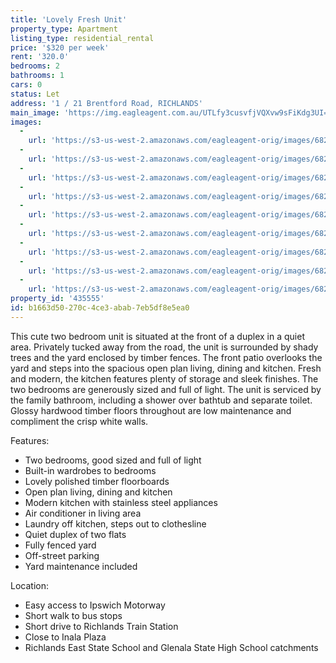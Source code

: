 ```yaml
---
title: 'Lovely Fresh Unit'
property_type: Apartment
listing_type: residential_rental
price: '$320 per week'
rent: '320.0'
bedrooms: 2
bathrooms: 1
cars: 0
status: Let
address: '1 / 21 Brentford Road, RICHLANDS'
main_image: 'https://img.eagleagent.com.au/UTLfy3cusvfjVQXvw9sFiKdg3UI=/1280x854/smart/https://s3-us-west-2.amazonaws.com/eagleagent-orig/images/6825557/425292546-image-M.jpg'
images:
  -
    url: 'https://s3-us-west-2.amazonaws.com/eagleagent-orig/images/6825565/425292546-image-H.jpg'
  -
    url: 'https://s3-us-west-2.amazonaws.com/eagleagent-orig/images/6825564/425292546-image-G.jpg'
  -
    url: 'https://s3-us-west-2.amazonaws.com/eagleagent-orig/images/6825563/425292546-image-F.jpg'
  -
    url: 'https://s3-us-west-2.amazonaws.com/eagleagent-orig/images/6825562/425292546-image-E.jpg'
  -
    url: 'https://s3-us-west-2.amazonaws.com/eagleagent-orig/images/6825561/425292546-image-D.jpg'
  -
    url: 'https://s3-us-west-2.amazonaws.com/eagleagent-orig/images/6825560/425292546-image-C.jpg'
  -
    url: 'https://s3-us-west-2.amazonaws.com/eagleagent-orig/images/6825559/425292546-image-B.jpg'
  -
    url: 'https://s3-us-west-2.amazonaws.com/eagleagent-orig/images/6825558/425292546-image-A.jpg'
  -
    url: 'https://s3-us-west-2.amazonaws.com/eagleagent-orig/images/6825557/425292546-image-M.jpg'
property_id: '435555'
id: b1663d50-270c-4ce3-abab-7eb5df8e5ea0
---
```

This cute two bedroom unit is situated at the front of a duplex in a quiet area. Privately tucked away from the road, the unit is surrounded by shady trees and the yard enclosed by timber fences. The front patio overlooks the yard and steps into the spacious open plan living, dining and kitchen. Fresh and modern, the kitchen features plenty of storage and sleek finishes. The two bedrooms are generously sized and full of light. The unit is serviced by the family bathroom, including a shower over bathtub and separate toilet. Glossy hardwood timber floors throughout are low maintenance and compliment the crisp white walls.

Features:

*  Two bedrooms, good sized and full of light
*  Built-in wardrobes to bedrooms
*  Lovely polished timber floorboards
*  Open plan living, dining and kitchen
*  Modern kitchen with stainless steel appliances
*  Air conditioner in living area
*  Laundry off kitchen, steps out to clothesline
*  Quiet duplex of two flats
*  Fully fenced yard
*  Off-street parking
*  Yard maintenance included

Location:

*  Easy access to Ipswich Motorway
*  Short walk to bus stops
*  Short drive to Richlands Train Station
*  Close to Inala Plaza
*  Richlands East State School and Glenala State High School catchments